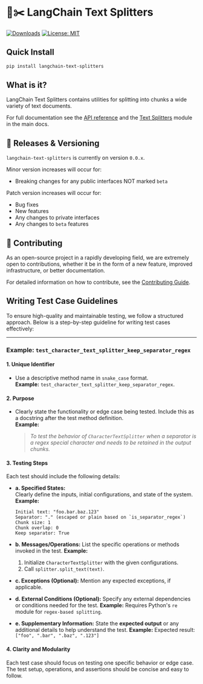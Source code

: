 # 🦜✂️ LangChain Text Splitters

[![Downloads](https://static.pepy.tech/badge/langchain_text_splitters/month)](https://pepy.tech/project/langchain_text_splitters)
[![License: MIT](https://img.shields.io/badge/License-MIT-yellow.svg)](https://opensource.org/licenses/MIT)

## Quick Install

```bash
pip install langchain-text-splitters
```

## What is it?

LangChain Text Splitters contains utilities for splitting into chunks a wide variety of text documents.

For full documentation see the [API reference](https://python.langchain.com/api_reference/text_splitters/index.html)
and the [Text Splitters](https://python.langchain.com/docs/modules/data_connection/document_transformers/) module in the main docs.

## 📕 Releases & Versioning

`langchain-text-splitters` is currently on version `0.0.x`.

Minor version increases will occur for:

- Breaking changes for any public interfaces NOT marked `beta`

Patch version increases will occur for:

- Bug fixes
- New features
- Any changes to private interfaces
- Any changes to `beta` features

## 💁 Contributing

As an open-source project in a rapidly developing field, we are extremely open to contributions, whether it be in the form of a new feature, improved infrastructure, or better documentation.

For detailed information on how to contribute, see the [Contributing Guide](https://python.langchain.com/docs/contributing/).


## Writing Test Case Guidelines

To ensure high-quality and maintainable testing, we follow a structured approach. Below is a step-by-step guideline for writing test cases effectively:

---

### Example: `test_character_text_splitter_keep_separator_regex`

#### **1. Unique Identifier**
- Use a descriptive method name in `snake_case` format.  
  **Example:** `test_character_text_splitter_keep_separator_regex`.

#### **2. Purpose**
- Clearly state the functionality or edge case being tested. Include this as a docstring after the test method definition.  
  **Example:**  
  > *To test the behavior of `CharacterTextSplitter` when a separator is a regex special character and needs to be retained in the output chunks.*

#### **3. Testing Steps**
Each test should include the following details:

- **a. Specified States:**  
  Clearly define the inputs, initial configurations, and state of the system.  
  **Example:**  
  ```plaintext
  Initial text: "foo.bar.baz.123"  
  Separator: "." (escaped or plain based on `is_separator_regex`)  
  Chunk size: 1  
  Chunk overlap: 0  
  Keep separator: True  

- **b. Messages/Operations:**
  List the specific operations or methods invoked in the test.
  **Example:**
  
  1. Initialize `CharacterTextSplitter` with the given configurations.  
  2. Call `splitter.split_text(text)`.
 

- **c. Exceptions (Optional):**
  Mention any expected exceptions, if applicable.

- **d. External Conditions (Optional):**
  Specify any external dependencies or conditions needed for the test.
  **Example:** Requires Python's `re` module for `regex-based splitting`.

- **e. Supplementary Information:**
  State the **expected output** or any additional details to help understand the test.
  **Example:**
  Expected result: `["foo", ".bar", ".baz", ".123"]`

  
#### **4. Clarity and Modularity**
  Each test case should focus on testing one specific behavior or edge case.
  The test setup, operations, and assertions should be concise and easy to follow.
